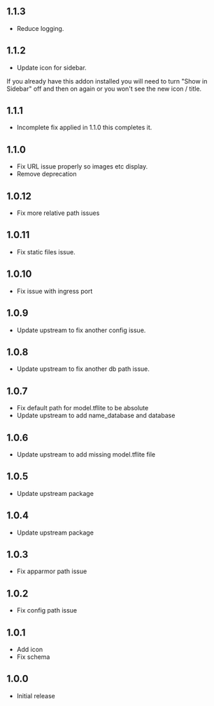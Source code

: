 <!-- https://developers.home-assistant.io/docs/add-ons/presentation#keeping-a-changelog -->

## 1.1.3

- Reduce logging.

## 1.1.2

- Update icon for sidebar.

If you already have this addon installed you will need to turn "Show in Sidebar" off and then on again or you won't see the new icon / title.

## 1.1.1

- Incomplete fix applied in 1.1.0 this completes it.

## 1.1.0

- Fix URL issue properly so images etc display.
- Remove deprecation

## 1.0.12

- Fix more relative path issues

## 1.0.11

- Fix static files issue.

## 1.0.10

- Fix issue with ingress port

## 1.0.9

- Update upstream to fix another config issue.

## 1.0.8

- Update upstream to fix another db path issue.

## 1.0.7

- Fix default path for model.tflite to be absolute
- Update upstream to add name_database and database

## 1.0.6

- Update upstream to add missing model.tflite file

## 1.0.5

- Update upstream package

## 1.0.4

- Update upstream package

## 1.0.3

- Fix apparmor path issue

## 1.0.2

- Fix config path issue

## 1.0.1

- Add icon
- Fix schema

## 1.0.0

- Initial release
